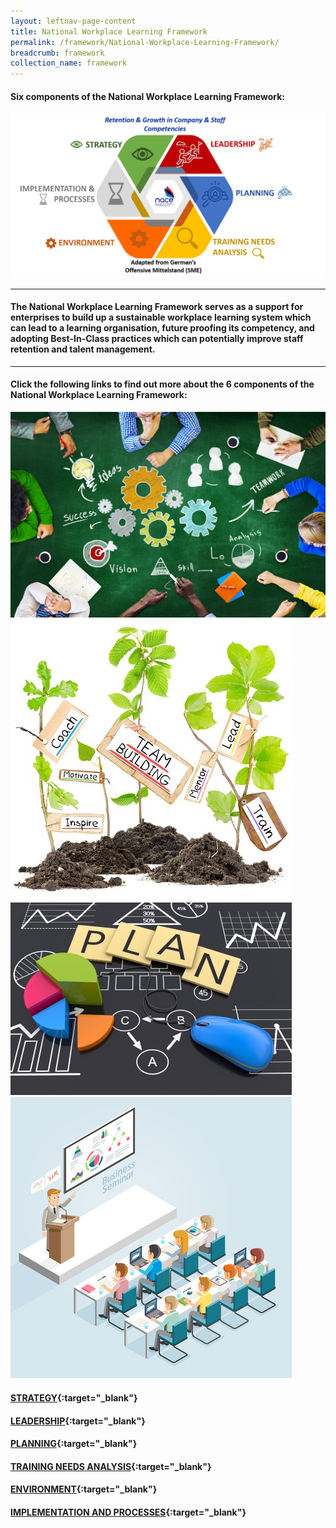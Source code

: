 ```yaml
---
layout: leftnav-page-content
title: National Workplace Learning Framework
permalink: /framework/National-Workplace-Learning-Framework/
breadcrumb: framework
collection_name: framework
---
```


#### **Six components of the National Workplace Learning Framework:**


![National Workplace Learning Framework](/images/framework-header.png)
<caption> </caption>

-------------------

#### The National Workplace Learning Framework serves as a support for enterprises to build up a sustainable workplace learning system which can lead to a learning organisation, future proofing its competency, and adopting Best-In-Class practices which can potentially improve staff retention and talent management.
-------------------

#### **Click the following links to find out more about the 6 components of the National Workplace Learning Framework:**


<div>
	<div class="row is-multiline">
		<div class="col is-one-third-desktop is-one-third-tablet">
			<a href="/framework/strategy-overview/"><img src="/images/strategy.jpg" alt="strategy"></a>
		</div>
		<div class="col is-one-third-desktop is-one-third-tablet">
			<a href="/framework/leadership-overview/"><img src="/images/team.jpg" alt="leadership"></a>
		</div>
		<div class="col is-one-third-desktop is-one-third-tablet">
			<a href="/framework/planning-overview/"><img src="/images/planning.jpg" alt="planning"></a>
		</div>
		<div class="col is-one-third-desktop is-one-third-tablet">
			<a href="/framework/training-needs-analysis-overview/"><img src="/images/training.jpg" alt="planning"></a>
		</div>
	</div>
</div>

#### [STRATEGY](https://nyp-wpl-staging.netlify.com/framework/strategy-overview/){:target="_blank"}

#### [LEADERSHIP](https://nyp-wpl-staging.netlify.com/framework/leadership-overview/){:target="_blank"}

#### [PLANNING](https://nyp-wpl-staging.netlify.com/framework/planning-overview/){:target="_blank"}

#### [TRAINING NEEDS ANALYSIS](https://nyp-wpl-staging.netlify.com/framework/training-needs-analysis-overview/){:target="_blank"}

#### [ENVIRONMENT](https://nyp-wpl-staging.netlify.com/framework/environment-overview/){:target="_blank"}

#### [IMPLEMENTATION AND PROCESSES](https://nyp-wpl-staging.netlify.com/framework/implementation-and-processes-overview/){:target="_blank"}



